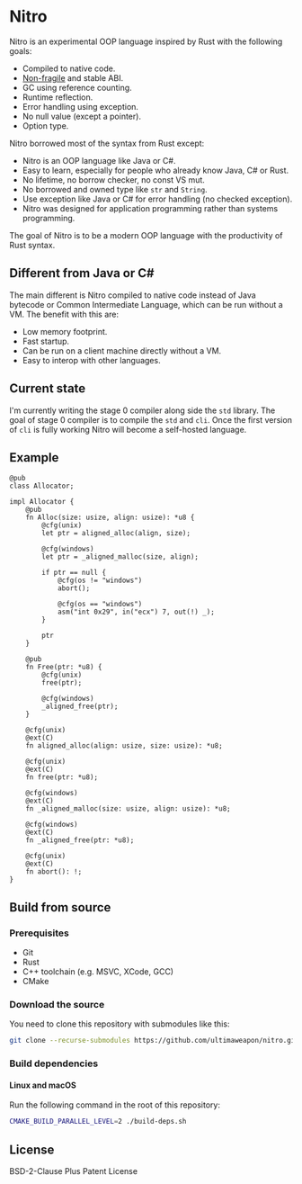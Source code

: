 # Nitro

Nitro is an experimental OOP language inspired by Rust with the following goals:

- Compiled to native code.
- [Non-fragile](https://en.wikipedia.org/wiki/Fragile_binary_interface_problem) and stable ABI.
- GC using reference counting.
- Runtime reflection.
- Error handling using exception.
- No null value (except a pointer).
- Option type.

Nitro borrowed most of the syntax from Rust except:

- Nitro is an OOP language like Java or C#.
- Easy to learn, especially for people who already know Java, C# or Rust.
- No lifetime, no borrow checker, no const VS mut.
- No borrowed and owned type like `str` and `String`.
- Use exception like Java or C# for error handling (no checked exception).
- Nitro was designed for application programming rather than systems programming.

The goal of Nitro is to be a modern OOP language with the productivity of Rust syntax.

## Different from Java or C#

The main different is Nitro compiled to native code instead of Java bytecode or Common Intermediate
Language, which can be run without a VM. The benefit with this are:

- Low memory footprint.
- Fast startup.
- Can be run on a client machine directly without a VM.
- Easy to interop with other languages.

## Current state

I'm currently writing the stage 0 compiler along side the `std` library. The goal of stage 0
compiler is to compile the `std` and `cli`. Once the first version of `cli` is fully working Nitro
will become a self-hosted language.

## Example

```
@pub
class Allocator;

impl Allocator {
    @pub
    fn Alloc(size: usize, align: usize): *u8 {
        @cfg(unix)
        let ptr = aligned_alloc(align, size);

        @cfg(windows)
        let ptr = _aligned_malloc(size, align);

        if ptr == null {
            @cfg(os != "windows")
            abort();

            @cfg(os == "windows")
            asm("int 0x29", in("ecx") 7, out(!) _);
        }

        ptr
    }

    @pub
    fn Free(ptr: *u8) {
        @cfg(unix)
        free(ptr);

        @cfg(windows)
        _aligned_free(ptr);
    }

    @cfg(unix)
    @ext(C)
    fn aligned_alloc(align: usize, size: usize): *u8;

    @cfg(unix)
    @ext(C)
    fn free(ptr: *u8);

    @cfg(windows)
    @ext(C)
    fn _aligned_malloc(size: usize, align: usize): *u8;

    @cfg(windows)
    @ext(C)
    fn _aligned_free(ptr: *u8);

    @cfg(unix)
    @ext(C)
    fn abort(): !;
}
```

## Build from source

### Prerequisites

- Git
- Rust
- C++ toolchain (e.g. MSVC, XCode, GCC)
- CMake

### Download the source

You need to clone this repository with submodules like this:

```sh
git clone --recurse-submodules https://github.com/ultimaweapon/nitro.git
```

### Build dependencies

#### Linux and macOS

Run the following command in the root of this repository:

```sh
CMAKE_BUILD_PARALLEL_LEVEL=2 ./build-deps.sh
```

## License

BSD-2-Clause Plus Patent License
